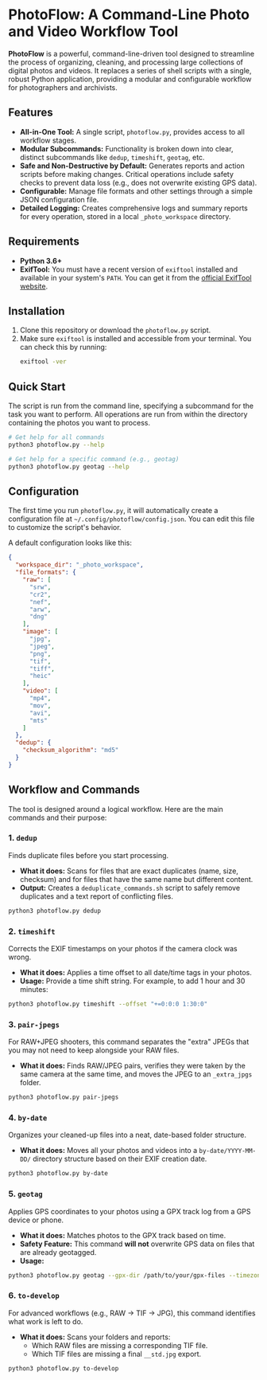 # PhotoFlow: A Command-Line Photo and Video Workflow Tool

**PhotoFlow** is a powerful, command-line-driven tool designed to streamline the process of organizing, cleaning, and processing large collections of digital photos and videos. It replaces a series of shell scripts with a single, robust Python application, providing a modular and configurable workflow for photographers and archivists.

## Features

- **All-in-One Tool:** A single script, `photoflow.py`, provides access to all workflow stages.
- **Modular Subcommands:** Functionality is broken down into clear, distinct subcommands like `dedup`, `timeshift`, `geotag`, etc.
- **Safe and Non-Destructive by Default:** Generates reports and action scripts before making changes. Critical operations include safety checks to prevent data loss (e.g., does not overwrite existing GPS data).
- **Configurable:** Manage file formats and other settings through a simple JSON configuration file.
- **Detailed Logging:** Creates comprehensive logs and summary reports for every operation, stored in a local `_photo_workspace` directory.

## Requirements

- **Python 3.6+**
- **ExifTool:** You must have a recent version of `exiftool` installed and available in your system's `PATH`. You can get it from the [official ExifTool website](https://exiftool.org/).

## Installation

1.  Clone this repository or download the `photoflow.py` script.
2.  Make sure `exiftool` is installed and accessible from your terminal. You can check this by running:
    ```bash
    exiftool -ver
    ```

## Quick Start

The script is run from the command line, specifying a subcommand for the task you want to perform. All operations are run from within the directory containing the photos you want to process.

```bash
# Get help for all commands
python3 photoflow.py --help

# Get help for a specific command (e.g., geotag)
python3 photoflow.py geotag --help
```

## Configuration

The first time you run `photoflow.py`, it will automatically create a configuration file at `~/.config/photoflow/config.json`. You can edit this file to customize the script's behavior.

A default configuration looks like this:
```json
{
  "workspace_dir": "_photo_workspace",
  "file_formats": {
    "raw": [
      "srw",
      "cr2",
      "nef",
      "arw",
      "dng"
    ],
    "image": [
      "jpg",
      "jpeg",
      "png",
      "tif",
      "tiff",
      "heic"
    ],
    "video": [
      "mp4",
      "mov",
      "avi",
      "mts"
    ]
  },
  "dedup": {
    "checksum_algorithm": "md5"
  }
}
```

## Workflow and Commands

The tool is designed around a logical workflow. Here are the main commands and their purpose:

### 1. `dedup`
Finds duplicate files before you start processing.
- **What it does:** Scans for files that are exact duplicates (name, size, checksum) and for files that have the same name but different content.
- **Output:** Creates a `deduplicate_commands.sh` script to safely remove duplicates and a text report of conflicting files.

```bash
python3 photoflow.py dedup
```

### 2. `timeshift`
Corrects the EXIF timestamps on your photos if the camera clock was wrong.
- **What it does:** Applies a time offset to all date/time tags in your photos.
- **Usage:** Provide a time shift string. For example, to add 1 hour and 30 minutes:

```bash
python3 photoflow.py timeshift --offset "+=0:0:0 1:30:0"
```

### 3. `pair-jpegs`
For RAW+JPEG shooters, this command separates the "extra" JPEGs that you may not need to keep alongside your RAW files.
- **What it does:** Finds RAW/JPEG pairs, verifies they were taken by the same camera at the same time, and moves the JPEG to an `_extra_jpgs` folder.

```bash
python3 photoflow.py pair-jpegs
```

### 4. `by-date`
Organizes your cleaned-up files into a neat, date-based folder structure.
- **What it does:** Moves all your photos and videos into a `by-date/YYYY-MM-DD/` directory structure based on their EXIF creation date.

```bash
python3 photoflow.py by-date
```

### 5. `geotag`
Applies GPS coordinates to your photos using a GPX track log from a GPS device or phone.
- **What it does:** Matches photos to the GPX track based on time.
- **Safety Feature:** This command **will not** overwrite GPS data on files that are already geotagged.
- **Usage:**

```bash
python3 photoflow.py geotag --gpx-dir /path/to/your/gpx-files --timezone -05:00
```

### 6. `to-develop`
For advanced workflows (e.g., RAW -> TIF -> JPG), this command identifies what work is left to do.
- **What it does:** Scans your folders and reports:
  - Which RAW files are missing a corresponding TIF file.
  - Which TIF files are missing a final `__std.jpg` export.

```bash
python3 photoflow.py to-develop
```
